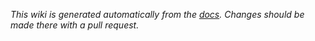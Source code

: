 _This wiki is generated automatically from the [docs](https://github.com/xtreamwayz/push-docs-to-wiki-poc/tree/master/docs/wiki). Changes should be made there with a pull request._